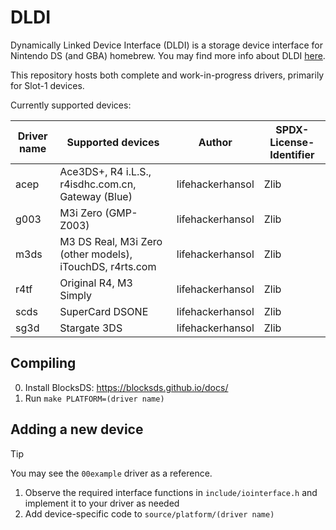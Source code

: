 # DLDI

Dynamically Linked Device Interface (DLDI) is a storage device interface for Nintendo DS (and GBA) homebrew. You may find more info about DLDI [here](https://www.chishm.com/DLDI/).

This repository hosts both complete and work-in-progress drivers, primarily for Slot-1 devices.

Currently supported devices:

| Driver name | Supported devices                                        | Author           | SPDX-License-Identifier |
| ----------- | -------------------------------------------------------- | ---------------- | ----------------------- |
| acep        | Ace3DS+, R4 i.L.S., r4isdhc.com.cn, Gateway (Blue)       | lifehackerhansol | Zlib                    |
| g003        | M3i Zero (GMP-Z003)                                      | lifehackerhansol | Zlib                    |
| m3ds        | M3 DS Real, M3i Zero (other models), iTouchDS, r4rts.com | lifehackerhansol | Zlib                    |
| r4tf        | Original R4, M3 Simply                                   | lifehackerhansol | Zlib                    |
| scds        | SuperCard DSONE                                          | lifehackerhansol | Zlib                    |
| sg3d        | Stargate 3DS                                             | lifehackerhansol | Zlib                    |

## Compiling

0. Install BlocksDS: https://blocksds.github.io/docs/
1. Run `make PLATFORM=(driver name)`

## Adding a new device

> [!TIP]
> You may see the `00example` driver as a reference.

1. Observe the required interface functions in `include/iointerface.h` and implement it to your driver as needed
1. Add device-specific code to `source/platform/(driver name)`
